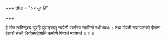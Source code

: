 +++
title = "०२ युवं हि"

+++

हे सोम त्वमिन्द्रश्च युवंहि युवाङ्खलु स्वर्पती स्वर्गस्य स्वामिनौ स्थोभवथः । तथा गोपती गवाम्पालकौ ईशाना ईश्वरौ सन्तौ धियोस्मदीयानि कर्माणि पिप्यतं प्याययतं ॥ २ ॥